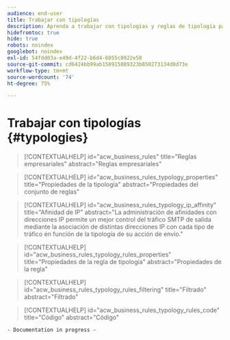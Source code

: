 ```yaml
---
audience: end-user
title: Trabajar con tipologías
description: Aprenda a trabajar con tipologías y reglas de tipología para controlar, filtrar y monitorizar la entrega de envíos.
hidefromtoc: true
hide: true
robots: noindex
googlebot: noindex
exl-id: 54fdd03a-e49d-4f22-b6d4-6055c8922e58
source-git-commit: cd6424bb99ab150915889323b850273134d0d73e
workflow-type: tm+mt
source-wordcount: '74'
ht-degree: 75%

---
```


# Trabajar con tipologías {#typologies}

>[!CONTEXTUALHELP]
>id="acw_business_rules"
>title="Reglas empresariales"
>abstract="Reglas empresariales"

>[!CONTEXTUALHELP]
>id="acw_business_rules_typology_properties"
>title="Propiedades de la tipología"
>abstract="Propiedades del conjunto de reglas"

>[!CONTEXTUALHELP]
>id="acw_business_rules_typology_ip_affinity"
>title="Afinidad de IP"
>abstract="La administración de afinidades con direcciones IP permite un mejor control del tráfico SMTP de salida mediante la asociación de distintas direcciones IP con cada tipo de tráfico en función de la tipología de su acción de envío."

>[!CONTEXTUALHELP]
>id="acw_business_rules_typology_rules_properties"
>title="Propiedades de la regla de tipología"
>abstract="Propiedades de la regla"

>[!CONTEXTUALHELP]
>id="acw_business_rules_typology_rules_filtering"
>title="Filtrado"
>abstract="Filtrado"

>[!CONTEXTUALHELP]
>id="acw_business_rules_typology_rules_code"
>title="Código"
>abstract="Código"

`- Documentation in progress -`
